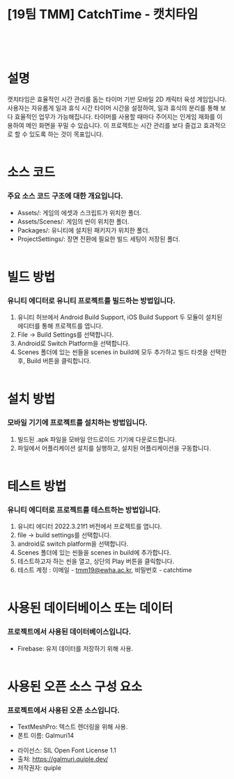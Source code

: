 # [19팀 TMM] CatchTime - 캣치타임<br><br><br>

# 설명
캣치타임은 효율적인 시간 관리를 돕는 타이머 기반 모바일 2D 캐릭터 육성 게임입니다. 사용자는 자유롭게 일과 휴식 시간 타이머 시간을 설정하여, 일과 휴식의 분리를 통해 보다 효율적인 업무가 가능해집니다. 타이머를 사용할 때마다 주어지는 인게임 재화를 이용하여 메인 화면을 꾸밀 수 있습니다. 이 프로젝트는 시간 관리를 보다 즐겁고 효과적으로 할 수 있도록 하는 것이 목표입니다.<br><br>

# 소스 코드
### 주요 소스 코드 구조에 대한 개요입니다.
- Assets/: 게임의 에셋과 스크립트가 위치한 폴더.<br>
- Assets/Scenes/: 게임의 씬이 위치한 폴더.<br>
- Packages/: 유니티에 설치된 패키지가 위치한 폴더.<br>
- ProjectSettings/: 장면 전환에 필요한 빌드 세팅이 저장된 폴더.<br><br>

# 빌드 방법
### 유니티 에디터로 유니티 프로젝트를 빌드하는 방법입니다.
1. 유니티 허브에서 Android Build Support, iOS Build Support 두 모듈이 설치된 에디터를 통해 프로젝트를 엽니다.
2. File -> Build Settings를 선택합니다.
3. Android로 Switch Platform을 선택합니다.
4. Scenes 폴더에 있는 씬들을 scenes in build에 모두 추가하고 빌드 타겟을 선택한 후, Build 버튼을 클릭합니다.<br><br>

# 설치 방법
### 모바일 기기에 프로젝트를 설치하는 방법입니다.
1. 빌드된 .apk 파일을 모바일 안드로이드 기기에 다운로드합니다.
2. 파일에서 어플리케이션 설치를 실행하고, 설치된 어플리케이션을 구동합니다.<br><br>

# 테스트 방법
### 유니티 에디터로 프로젝트를 테스트하는 방법입니다.
1. 유니티 에디터 2022.3.21f1 버전에서 프로젝트를 엽니다.
2. file -> build settings를 선택합니다.
3. android로 switch platform을 선택합니다.
4. Scenes 폴더에 있는 씬들을 scenes in build에 추가합니다.
5. 테스트하고자 하는 씬을 열고, 상단의 Play 버튼을 클릭합니다.
6. 테스트 계정 : 이메일 - tmm19@ewha.ac.kr, 비밀번호 - catchtime<br><br>

# 사용된 데이터베이스 또는 데이터
### 프로젝트에서 사용된 데이터베이스입니다.
* Firebase: 유저 데이터를 저장하기 위해 사용.<br><br>

# 사용된 오픈 소스 구성 요소
### 프로젝트에서 사용된 오픈 소스입니다.
* TextMeshPro: 텍스트 렌더링을 위해 사용.<br>
* 폰트 이름: Galmuri14<br>
- 라이선스: SIL Open Font License 1.1<br>
- 출처: https://galmuri.quiple.dev/<br>
- 저작권자: quiple

